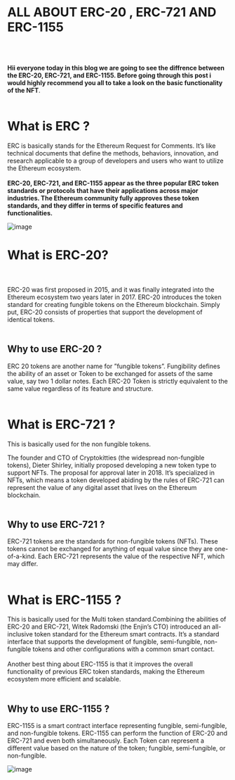 
#                                    ALL ABOUT ERC-20 , ERC-721 AND ERC-1155
<br><br>

**Hii everyone today in this  blog we are going to see the diffrence between the ERC-20, ERC-721, and ERC-1155. Before going through this post i would highly recommend you all to take a look on the basic functionality of the NFT**.
<br><br>
# What is ERC ?
ERC is basically stands for the Ethereum Request for Comments. It’s like technical documents that define the methods, behaviors, innovation, and research applicable to a group of developers and users who want to utilize the Ethereum ecosystem.
<br><br>
**ERC-20, ERC-721, and ERC-1155 appear as the three popular ERC token standards or protocols that have their applications across major industries. The Ethereum community fully approves these token standards, and they differ in terms of specific features and functionalities.**

![image](https://user-images.githubusercontent.com/105157723/196609743-30f40f16-b932-4172-a0d5-3edb2e07aad8.png)

# What is ERC-20?
<br><br>
ERC-20 was first proposed in 2015, and it was finally integrated into the Ethereum ecosystem two years later in 2017. ERC-20 introduces the token standard for creating fungible tokens on the Ethereum blockchain. Simply put, ERC-20 consists of properties that support the development of identical tokens.
<br><br>
## Why to use ERC-20 ?
ERC 20 tokens are another name for ”fungible tokens”.
Fungibility defines the ability of an asset or Token to be exchanged for assets of the same value, say two 1 dollar notes.
Each ERC-20 Token is strictly equivalent to the same value regardless of its feature and structure.
<br><br>
# What is ERC-721 ?
This is basically used for the non fungible tokens.

The founder and CTO of Cryptokitties (the widespread non-fungible tokens), Dieter Shirley, initially proposed developing a new token type to support NFTs. The proposal for approval later in 2018. It’s specialized in NFTs, which means a token developed abiding by the rules of ERC-721 can represent the value of any digital asset that lives on the Ethereum blockchain.
<br><br>
## Why to use ERC-721 ?
ERC-721 tokens are the standards for non-fungible tokens (NFTs).
These tokens cannot be exchanged for anything of equal value since they are one-of-a-kind.
Each ERC-721 represents the value of the respective NFT, which may differ.
<br><br>
# What is ERC-1155 ?
This is basically used for the Multi token standard.Combining the abilities of ERC-20 and ERC-721, Witek Radomski (the Enjin’s CTO) introduced an all-inclusive token standard for the Ethereum smart contracts. It’s a standard interface that supports the development of fungible, semi-fungible, non-fungible tokens and other configurations with a common smart contact.
<br><br>
Another best thing about ERC-1155 is that it improves the overall functionality of previous ERC token standards, making the Ethereum ecosystem more efficient and scalable.
<br><br>
## Why to use ERC-1155 ?
ERC-1155 is a smart contract interface representing fungible, semi-fungible, and non-fungible tokens.
ERC-1155 can perform the function of ERC-20 and ERC-721 and even both simultaneously.
Each Token can represent a different value based on the nature of the token; fungible, semi-fungible, or non-fungible.

![image](https://user-images.githubusercontent.com/105157723/196609787-8e8a4502-71aa-4533-9db4-b13e2bb7578b.png)

